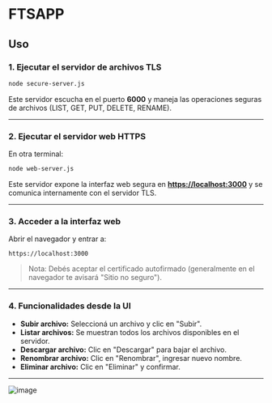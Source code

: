 # FTSAPP

## Uso

### 1. Ejecutar el servidor de archivos TLS

```bash
node secure-server.js
```

Este servidor escucha en el puerto **6000** y maneja las operaciones seguras de archivos (LIST, GET, PUT, DELETE, RENAME).

---

### 2. Ejecutar el servidor web HTTPS

En otra terminal:

```bash
node web-server.js
```

Este servidor expone la interfaz web segura en **[https://localhost:3000](https://localhost:3000)** y se comunica internamente con el servidor TLS.

---

### 3. Acceder a la interfaz web

Abrir el navegador y entrar a:

```
https://localhost:3000
```

> Nota: Debés aceptar el certificado autofirmado (generalmente en el navegador te avisará "Sitio no seguro").

---

### 4. Funcionalidades desde la UI

* **Subir archivo:** Seleccioná un archivo y clic en "Subir".
* **Listar archivos:** Se muestran todos los archivos disponibles en el servidor.
* **Descargar archivo:** Clic en "Descargar" para bajar el archivo.
* **Renombrar archivo:** Clic en "Renombrar", ingresar nuevo nombre.
* **Eliminar archivo:** Clic en "Eliminar" y confirmar.

---

![image](https://github.com/user-attachments/assets/7f15d361-36d8-499d-a312-e04dc8a245ab)


